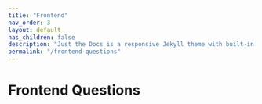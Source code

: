 ```yaml
---
title: "Frontend"
nav_order: 3
layout: default
has_children: false
description: "Just the Docs is a responsive Jekyll theme with built-in search that is easily customizable and hosted on GitHub Pages."
permalink: "/frontend-questions"
---
```



# Frontend Questions





